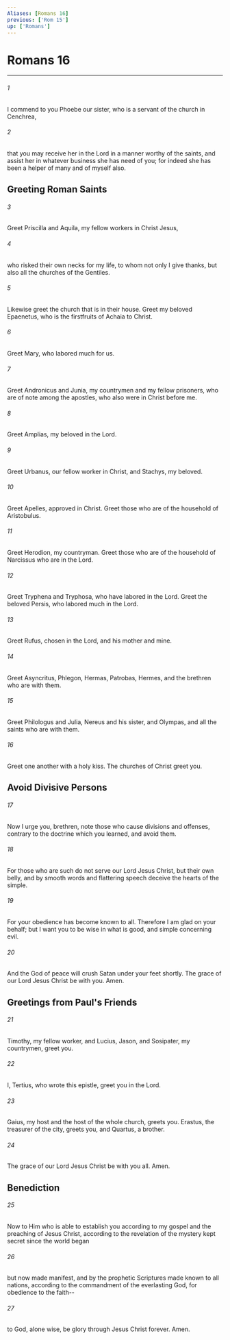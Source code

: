 ```yaml
---
Aliases: [Romans 16]
previous: ['Rom 15']
up: ['Romans']
---
```

# Romans 16

***


###### 1 
I commend to you Phoebe our sister, who is a servant of the church in Cenchrea, 

###### 2 
that you may receive her in the Lord in a manner worthy of the saints, and assist her in whatever business she has need of you; for indeed she has been a helper of many and of myself also.

## Greeting Roman Saints 

###### 3 
Greet Priscilla and Aquila, my fellow workers in Christ Jesus, 

###### 4 
who risked their own necks for my life, to whom not only I give thanks, but also all the churches of the Gentiles. 

###### 5 
Likewise greet the church that is in their house. Greet my beloved Epaenetus, who is the firstfruits of Achaia to Christ. 

###### 6 
Greet Mary, who labored much for us. 

###### 7 
Greet Andronicus and Junia, my countrymen and my fellow prisoners, who are of note among the apostles, who also were in Christ before me. 

###### 8 
Greet Amplias, my beloved in the Lord. 

###### 9 
Greet Urbanus, our fellow worker in Christ, and Stachys, my beloved. 

###### 10 
Greet Apelles, approved in Christ. Greet those who are of the household of Aristobulus. 

###### 11 
Greet Herodion, my countryman. Greet those who are of the household of Narcissus who are in the Lord. 

###### 12 
Greet Tryphena and Tryphosa, who have labored in the Lord. Greet the beloved Persis, who labored much in the Lord. 

###### 13 
Greet Rufus, chosen in the Lord, and his mother and mine. 

###### 14 
Greet Asyncritus, Phlegon, Hermas, Patrobas, Hermes, and the brethren who are with them. 

###### 15 
Greet Philologus and Julia, Nereus and his sister, and Olympas, and all the saints who are with them. 

###### 16 
Greet one another with a holy kiss. The churches of Christ greet you.

## Avoid Divisive Persons 

###### 17 
Now I urge you, brethren, note those who cause divisions and offenses, contrary to the doctrine which you learned, and avoid them. 

###### 18 
For those who are such do not serve our Lord Jesus Christ, but their own belly, and by smooth words and flattering speech deceive the hearts of the simple. 

###### 19 
For your obedience has become known to all. Therefore I am glad on your behalf; but I want you to be wise in what is good, and simple concerning evil. 

###### 20 
And the God of peace will crush Satan under your feet shortly. The grace of our Lord Jesus Christ be with you. Amen.

## Greetings from Paul's Friends 

###### 21 
Timothy, my fellow worker, and Lucius, Jason, and Sosipater, my countrymen, greet you. 

###### 22 
I, Tertius, who wrote this epistle, greet you in the Lord. 

###### 23 
Gaius, my host and the host of the whole church, greets you. Erastus, the treasurer of the city, greets you, and Quartus, a brother. 

###### 24 
The grace of our Lord Jesus Christ be with you all. Amen.

## Benediction 

###### 25 
Now to Him who is able to establish you according to my gospel and the preaching of Jesus Christ, according to the revelation of the mystery kept secret since the world began 

###### 26 
but now made manifest, and by the prophetic Scriptures made known to all nations, according to the commandment of the everlasting God, for obedience to the faith-- 

###### 27 
to God, alone wise, be glory through Jesus Christ forever. Amen.
